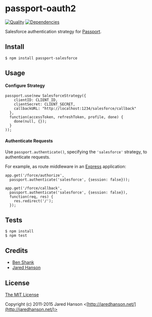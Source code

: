 # passport-oauth2
[![Quality](https://codeclimate.com/github/pristineio/passport-salesforce/badges/gpa.svg)](https://codeclimate.com/github/pristineio/passport-salesforce)
[![Dependencies](https://david-dm.org/jaredhanson/passport-oauth2.svg)](https://david-dm.org/jaredhanson/passport-oauth2)


Salesforce authentication strategy for [Passport](http://passportjs.org/).

## Install

    $ npm install passport-salesforce

## Usage

#### Configure Strategy

    passport.use(new SalesforceStrategy({
        clientID: CLIENT_ID,
        clientSecret: CLIENT_SECRET,
        callbackURL: "http://localhost:1234/salesforce/callback"
      },
      function(accessToken, refreshToken, profile, done) {
        done(null, {});
      }
    ));

#### Authenticate Requests

Use `passport.authenticate()`, specifying the `'salesforce'` strategy, to
authenticate requests.

For example, as route middleware in an [Express](http://expressjs.com/)
application:

    app.get('/force/authorize',
      passport.authenticate('salesforce', {session: false}));

    app.get('/force/callback',
      passport.authenticate('salesforce', {session: false}),
      function(req, res) {
        res.redirect('/');
      });

## Tests

    $ npm install
    $ npm test

## Credits

  - [Ben Shank](http://github.com/shanksauce)
  - [Jared Hanson](http://github.com/jaredhanson)

## License

[The MIT License](http://opensource.org/licenses/MIT)

Copyright (c) 2011-2015 Jared Hanson <[http://jaredhanson.net/](http://jaredhanson.net/)>
